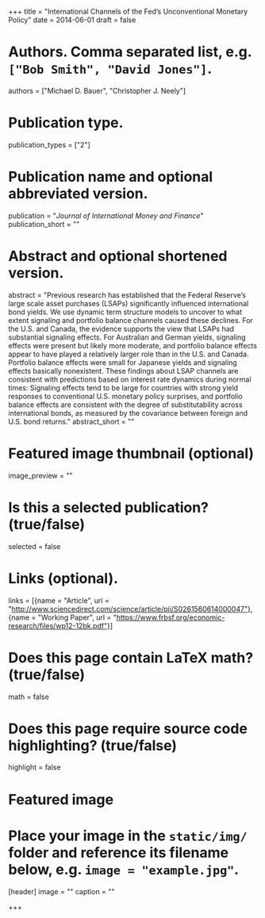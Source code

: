+++
title = "International Channels of the Fed’s Unconventional Monetary Policy"
date = 2014-06-01
draft = false

# Authors. Comma separated list, e.g. `["Bob Smith", "David Jones"]`.
authors = ["Michael D. Bauer", "Christopher J. Neely"]

# Publication type.
publication_types = ["2"]

# Publication name and optional abbreviated version.
publication = "*Journal of International Money and Finance*"
publication_short = ""

# Abstract and optional shortened version.
abstract = "Previous research has established that the Federal Reserve’s large scale asset purchases (LSAPs) significantly influenced international bond yields. We use dynamic term structure models to uncover to what extent signaling and portfolio balance channels caused these declines. For the U.S. and Canada, the evidence supports the view that LSAPs had substantial signaling effects. For Australian and German yields, signaling effects were present but likely more moderate, and portfolio balance effects appear to have played a relatively larger role than in the U.S. and Canada. Portfolio balance effects were small for Japanese yields and signaling effects basically nonexistent. These findings about LSAP channels are consistent with predictions based on interest rate dynamics during normal times: Signaling effects tend to be large for countries with strong yield responses to conventional U.S. monetary policy surprises, and portfolio balance effects are consistent with the degree of substitutability across international bonds, as measured by the covariance between foreign and U.S. bond returns."
abstract_short = ""

# Featured image thumbnail (optional)
image_preview = ""

# Is this a selected publication? (true/false)
selected = false

# Links (optional).
links = [{name = "Article", url = "http://www.sciencedirect.com/science/article/pii/S0261560614000047"},
{name = "Working Paper", url = "https://www.frbsf.org/economic-research/files/wp12-12bk.pdf"}]

# Does this page contain LaTeX math? (true/false)
math = false

# Does this page require source code highlighting? (true/false)
highlight = false

# Featured image
# Place your image in the `static/img/` folder and reference its filename below, e.g. `image = "example.jpg"`.
[header]
image = ""
caption = ""

+++
